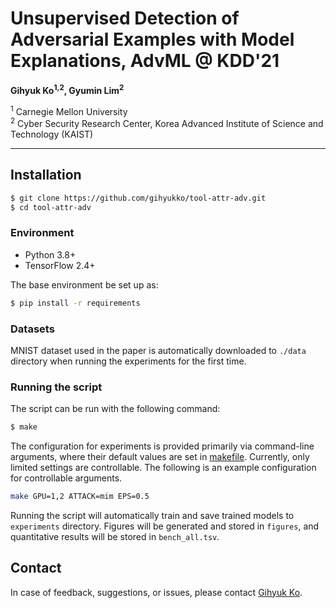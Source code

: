 # Unsupervised Detection of Adversarial Examples with Model Explanations, AdvML @ KDD'21

**Gihyuk Ko<sup>1,2</sup>, Gyumin Lim<sup>2</sup>**

<sup>1</sup> Carnegie Mellon University\
<sup>2</sup> Cyber Security Research Center, Korea Advanced Institute of Science and Technology (KAIST)

---

## Installation

```bash
$ git clone https://github.com/gihyukko/tool-attr-adv.git
$ cd tool-attr-adv
```

### Environment
  * Python 3.8+
  * TensorFlow 2.4+

The base environment be set up as:
```bash
$ pip install -r requirements
```

### Datasets

MNIST dataset used in the paper is automatically downloaded to ```./data``` directory when running the experiments for the first time.

### Running the script

The script can be run with the following command:
```bash
$ make
```

The configuration for experiments is provided primarily via command-line arguments, where their default values are set in [makefile](makefile). Currently, only limited settings are controllable. The following is an example configuration for controllable arguments.

```bash
make GPU=1,2 ATTACK=mim EPS=0.5
```

Running the script will automatically train and save trained models to ```experiments``` directory. Figures will be generated and stored in ```figures```, and quantitative results will be stored in ```bench_all.tsv```.

## Contact

In case of feedback, suggestions, or issues, please contact [Gihyuk Ko](https://gihyukko.github.io/).